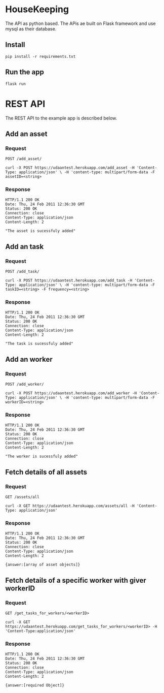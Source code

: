 # HouseKeeping

The API as python based. The APis ae built on Flask framework and use mysql as their database. 

## Install

    pip install -r requirements.txt

## Run the app

    flask run

# REST API

The REST API to the example app is described below.

## Add an asset

### Request

`POST /add_asset/`

    curl -X POST https://udaantest.herokuapp.com/add_asset -H 'Content-Type: application/json' \ -H 'content-type: multipart/form-data -F assetID=<string>

### Response

    HTTP/1.1 200 OK
    Date: Thu, 24 Feb 2011 12:36:30 GMT
    Status: 200 OK
    Connection: close
    Content-Type: application/json
    Content-Length: 2

    "The asset is sucessfuly added"
## Add an task

### Request

`POST /add_task/`

    curl -X POST https://udaantest.herokuapp.com/add_task -H 'Content-Type: application/json' \ -H 'content-type: multipart/form-data -F taskID=<string> -F frequency=<string>

### Response

    HTTP/1.1 200 OK
    Date: Thu, 24 Feb 2011 12:36:30 GMT
    Status: 200 OK
    Connection: close
    Content-Type: application/json
    Content-Length: 2

    "The task is sucessfuly added"

## Add an worker

### Request

`POST /add_worker/`

    curl -X POST https://udaantest.herokuapp.com/add_worker -H 'Content-Type: application/json' \ -H 'content-type: multipart/form-data -F workerID=<string>

### Response

    HTTP/1.1 200 OK
    Date: Thu, 24 Feb 2011 12:36:30 GMT
    Status: 200 OK
    Connection: close
    Content-Type: application/json
    Content-Length: 2

    "The worker is sucessfuly added"
## Fetch details of all assets

### Request

`GET /assets/all`

    curl -X GET https://udaantest.herokuapp.com/assets/all -H 'Content-Type: application/json' 

### Response

    HTTP/1.1 200 OK
    Date: Thu, 24 Feb 2011 12:36:30 GMT
    Status: 200 OK
    Connection: close
    Content-Type: application/json
    Content-Length: 2

    {answer:[array of asset objects]}
## Fetch details of a specific worker with giver workerID

### Request

`GET /get_tasks_for_workers/<workerID>`

    curl -X GET https://udaantest.herokuapp.com/get_tasks_for_workers/<workerID> -H 'Content-Type:application/json'  

### Response

    HTTP/1.1 200 OK
    Date: Thu, 24 Feb 2011 12:36:30 GMT
    Status: 200 OK
    Connection: close
    Content-Type: application/json
    Content-Length: 2

    {answer:[required Object]}
